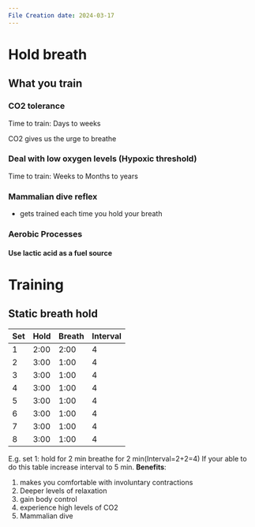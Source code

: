 ```yaml
---
File Creation date: 2024-03-17
---
```

# Hold breath
## What you train
### CO2 tolerance 
Time to train: Days to weeks

 CO2 gives us the urge to breathe
### Deal with low oxygen levels (Hypoxic threshold)
Time to train: Weeks to Months to years
### Mammalian dive reflex
- gets trained each time you hold your breath 
### Aerobic Processes
#### Use lactic acid as a fuel source 

# Training 
## Static breath hold
| Set | Hold | Breath | Interval |
| --- | ---- | ------ | -------- |
| 1   | 2:00 | 2:00   | 4        |
| 2   | 3:00 | 1:00   | 4        |
| 3   | 3:00 | 1:00   | 4        |
| 4   | 3:00 | 1:00   | 4        |
| 5   | 3:00 | 1:00   | 4        |
| 6   | 3:00 | 1:00   | 4        |
| 7   | 3:00 | 1:00   | 4        |
| 8   | 3:00 | 1:00   | 4        |
E.g. set 1: hold for 2 min breathe for 2 min(Interval=2+2=4)
If your able to do this table increase interval to 5 min.
**Benefits**: 
 1. makes you comfortable with involuntary contractions 
 2. Deeper levels of relaxation 
 3. gain body control 
 4. experience high levels of CO2
 5. Mammalian dive 